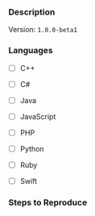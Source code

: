 
### Description

Version: `1.0.0-beta1`

<!-- Describe what happened. Include as much detail as necessary. -->

### Languages

<!-- If the problem is language specific, outline which languages
     are impacted. -->

- [ ] C++
- [ ] C#
- [ ] Java
- [ ] JavaScript
- [ ] PHP
- [ ] Python
- [ ] Ruby
- [ ] Swift


### Steps to Reproduce

<!-- If applicable, outline steps to reproduce this issue. -->

